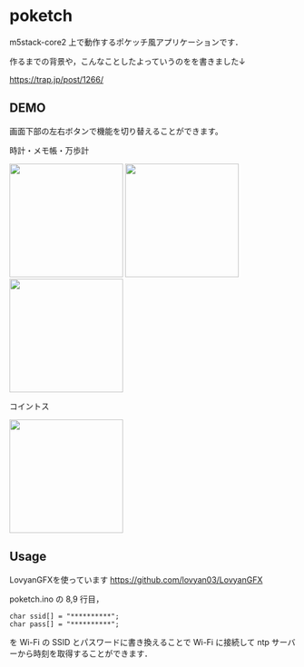 # poketch

m5stack-core2 上で動作するポケッチ風アプリケーションです．

作るまでの背景や，こんなことしたよっていうのをを書きました↓

https://trap.jp/post/1266/

## DEMO

画面下部の左右ボタンで機能を切り替えることができます。

時計・メモ帳・万歩計

<img src="https://user-images.githubusercontent.com/66683209/113024452-b8330880-91c1-11eb-8f96-e7d941afe026.png" width="200px"> <img src="https://user-images.githubusercontent.com/66683209/113024840-2e376f80-91c2-11eb-95af-bab39496beea.png" width="200px"> <img src="https://user-images.githubusercontent.com/66683209/113025052-6f2f8400-91c2-11eb-8ee0-37d0c3ca7a21.png" width="200px">

コイントス

<img src="https://user-images.githubusercontent.com/66683209/113190548-5e9d0d80-9297-11eb-97b3-69ca546d1fa1.gif" width="200px">

## Usage
LovyanGFXを使っています
https://github.com/lovyan03/LovyanGFX

poketch.ino の 8,9 行目，

```
char ssid[] = "**********";
char pass[] = "**********";
```

を Wi-Fi の SSID とパスワードに書き換えることで Wi-Fi に接続して ntp サーバーから時刻を取得することができます．
